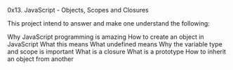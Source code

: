 0x13. JavaScript - Objects, Scopes and Closures


This project intend to answer and make one understand the following:


Why JavaScript programming is amazing
How to create an object in JavaScript
What this means
What undefined means
Why the variable type and scope is important
What is a closure
What is a prototype
How to inherit an object from another
